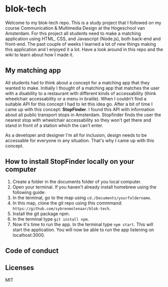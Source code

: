 # blok-tech
Welcome to my blok-tech repo. This is a study project that I followed on my course Communication & Multimedia Design at the Hogeschool van Amsterdam.
For this project all students need to make a matching application using HTML, CSS, and Javascript (Node.js), both back-end and front-end. The past couple of weeks I learned a lot of new things making this application and I enjoyed it a lot. Have a look around in this repo and the wiki to learn about how I made it.

## My matching app
All students had to think about a concept for a matching app that they wanted to make. Initially I thought of a matching app that matches the user with a disability to a restaurant with different kinds of accessability (think wheelchair accessability or a menu in braille). When I couldn't find a suitable API for this concept I had to let this idea go. After a bit of time I came up with this concept: **StopFinder**. I found this API with information about all public transport stops in Amsterdam. Stopfinder finds the user the nearest stop with wheelchair accessability so they won't get there and stand in front of a station which the can't enter. 

As a developer and designer I'm all for inclusion, design needs to be accessable for everyone in any situation. That's why I came up with this concept. 

## How to install StopFinder locally on your computer

1. Create a folder in the documents folder of you local computer.
2. Open your terminal. If you haven't already install homebrew using the following guide: 
3. In the terminal, go to the map using `cd./Documents/yourfoldername`. 
4. In this map, clone the git repo using this commmand: `https://github.com/sybrenmolenaar/blok-tech`.
5. Install the git package npm. 
6. In the terminal type `git install npm`.
7. Now it's time to run the app. In the terminal type `npm start`. This will start the application. You will now be able to run the app listening on localhost:3000.

## Code of conduct

## Licenses
MIT
